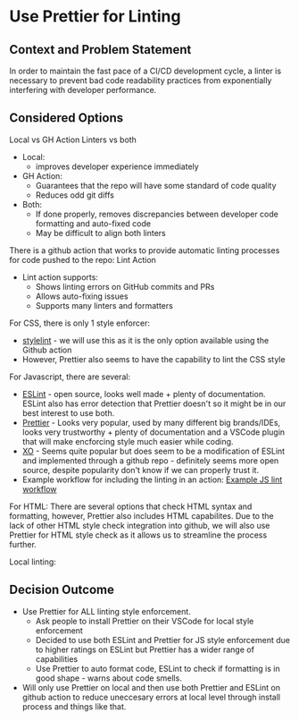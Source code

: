 # Use Prettier for Linting

## Context and Problem Statement

In order to maintain the fast pace of a CI/CD development cycle, a linter is
necessary to prevent bad code readability practices from exponentially 
interfering with developer performance.

## Considered Options

Local vs GH Action Linters vs both
- Local: 
  - improves developer experience immediately
- GH Action: 
  - Guarantees that the repo will have some standard of code quality
  - Reduces odd git diffs
- Both:
  - If done properly, removes discrepancies between developer code formatting and auto-fixed code
  - May be difficult to align both linters

There is a github action that works to provide automatic linting processes for code pushed to the repo: Lint Action
- Lint action supports: 
    - Shows linting errors on GitHub commits and PRs
    - Allows auto-fixing issues
    - Supports many linters and formatters

For CSS, there is only 1 style enforcer: 
 - [stylelint](https://stylelint.io/) - we will use this as it is the only option available using the Github action
 - However, Prettier also seems to have the capability to lint the CSS style

For Javascript, there are several:
- [ESLint](https://eslint.org/docs/latest/use/integrations) - open source, looks well made + plenty of documentation. ESLint also has error detection that Prettier doesn't so it might be in our best interest to use both. 
- [Prettier](https://prettier.io/) - Looks very popular, used by many different big brands/IDEs, looks very trustworthy + plenty of documentation and a VSCode plugin that will make encforcing style much easier while coding. 
- [XO](https://github.com/xojs/xo) - Seems quite popular but does seem to be a modification of ESLint and implemented through a github repo - definitely seems more open source, despite popularity don't know if we can properly trust it. 
- Example workflow for including the linting in an action: [Example JS lint workflow](https://github.com/marketplace/actions/lint-action#javascript-example-eslint-and-prettier)

For HTML: There are several options that check HTML syntax and formatting, however, Prettier also includes HTML capabilites. Due to the lack of other HTML style check integration into github, we will also use Prettier for HTML style check as it allows us to streamline the process further. 

Local linting: 


## Decision Outcome
- Use Prettier for ALL linting style enforcement.
    - Ask people to install Prettier on their VSCode for local style enforcement
    - Decided to use both ESLint and Prettier for JS style enforcement due to higher ratings on ESLint but Prettier has a wider range of capabilities 
    - Use Prettier to auto format code, ESLint to check if formatting is in good shape - warns about code smells. 
- Will only use Prettier on local and then use both Prettier and ESLint on github action to reduce uneccesary errors at local level through install process and things like that. 